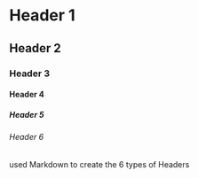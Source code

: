# Header 1
## Header 2
### Header 3
#### Header 4
##### Header 5
###### Header 6

used Markdown to create the 6 types of Headers

